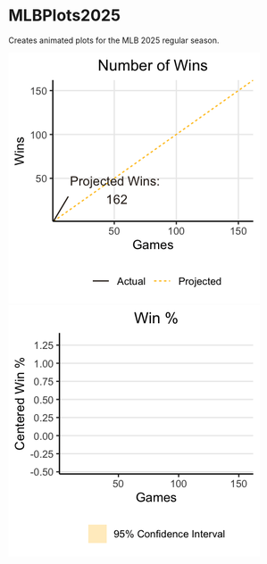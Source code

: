 # MLBPlots2025
Creates animated plots for the MLB 2025 regular season.

![Ex1](https://github.com/ryanpapale/MLBPlots2025/blob/main/Plots/Wins/San%20Diego%20Padres.gif)
![Ex2](https://github.com/ryanpapale/MLBPlots2025/blob/main/Plots/Perc/San%20Diego%20Padres.gif)
